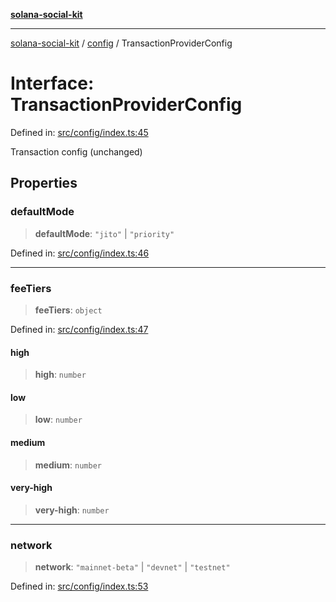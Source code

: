 [**solana-social-kit**](../../README.md)

***

[solana-social-kit](../../README.md) / [config](../README.md) / TransactionProviderConfig

# Interface: TransactionProviderConfig

Defined in: [src/config/index.ts:45](https://github.com/SendArcade/solana-social-starter/blob/03568260ca96ed63f77049843c721de1cb011893/src/config/index.ts#L45)

Transaction config (unchanged)

## Properties

### defaultMode

> **defaultMode**: `"jito"` \| `"priority"`

Defined in: [src/config/index.ts:46](https://github.com/SendArcade/solana-social-starter/blob/03568260ca96ed63f77049843c721de1cb011893/src/config/index.ts#L46)

***

### feeTiers

> **feeTiers**: `object`

Defined in: [src/config/index.ts:47](https://github.com/SendArcade/solana-social-starter/blob/03568260ca96ed63f77049843c721de1cb011893/src/config/index.ts#L47)

#### high

> **high**: `number`

#### low

> **low**: `number`

#### medium

> **medium**: `number`

#### very-high

> **very-high**: `number`

***

### network

> **network**: `"mainnet-beta"` \| `"devnet"` \| `"testnet"`

Defined in: [src/config/index.ts:53](https://github.com/SendArcade/solana-social-starter/blob/03568260ca96ed63f77049843c721de1cb011893/src/config/index.ts#L53)
